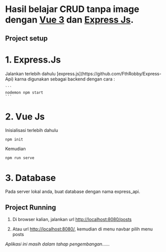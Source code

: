 Hasil belajar CRUD tanpa image dengan [Vue 3](https://v3.vuejs.org/guide/introduction.html) dan [Express Js](https://expressjs.com/).
================================================================================================================================

## Project setup

<h1>1. Express.Js</h1> 
Jalankan terlebih dahulu [express.js](https://github.com/FthRobby/Express-Api) karna digunakan sebagai backend dengan cara :

    ```
    nodemon npm start
    ```
    
<h1>2. Vue Js</h1>
   
   Inisialisasi terlebih dahulu 
   
   ```
   npm init
   ``` 

   Kemudian 
   
   ```
   npm run serve
   ```

<h1>3. Database</h1>
   Pada server lokal anda, buat database dengan nama express_api.


## Project Running
1. Di browser kalian, jalankan url [http://localhost:8080/posts](http://localhost:8080/posts)

2. Atau url [http://localhost:8080/](http://localhost:8080/), kemudian di menu navbar pilih menu posts
   
*Aplikasi ini masih dalam tahap pengembangan......* 

